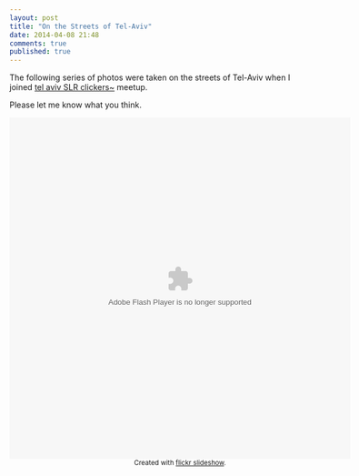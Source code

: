 ```yaml
---
layout: post
title: "On the Streets of Tel-Aviv"
date: 2014-04-08 21:48
comments: true
published: true
---
```


The following series of photos were taken on the streets of Tel-Aviv when I joined [tel aviv SLR clickers~](http://www.meetup.com/TEL-AVIV-CITY-SLR-CLICKERS-STREET-PHOTOGRAPHY-ALL-LEVELS/) meetup.

Please let me know what you think.

<div style="width:600px;height:600px;text-align:center;margin:auto;" ><object width="600" height="600" classid="clsid:d27cdb6e-ae6d-11cf-96b8-444553540000"  codebase="http://download.macromedia.com/pub/shockwave/cabs/flash/swflash.cab#version=6,0,40,0"> <param name="flashvars" value="offsite=true&amp;lang=en-us&amp;page_show_url=%2Fphotos%2Fpoison-dv%2Fsets%2F72157641469722994%2Fshow&amp;set_id=72157641469722994" /> <param name="allowFullScreen" value="true" /> <param name="src" value="https://www.flickr.com/apps/slideshow/show.swf?v=71649" /> <embed width="600" height="600" type="application/x-shockwave-flash" src="https://www.flickr.com/apps/slideshow/show.swf?v=71649" flashvars="offsite=true&amp;lang=en-us&amp;page_show_url=%2Fphotos%2Fpoison-dv%2Fsets%2F72157641469722994%2Fshow&amp;set_id=72157641469722994" allowFullScreen="true" /> </object><br /><small>Created with <a href="http://www.flickrslideshow.com">flickr slideshow</a>.</small></div>